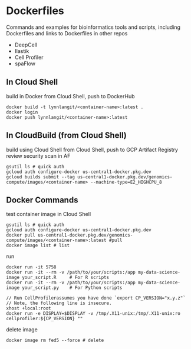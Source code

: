 # Dockerfiles

Commands and examples for bioinformatics tools and scripts, including Dockerfiles and links to Dockerfiles in other repos  
- DeepCell
- Ilastik
- Cell Profiler
- spaFlow

## In Cloud Shell

build in Docker from Cloud Shell, push to DockerHub  
```
docker build -t lynnlangit/<container-name>:latest . 
docker login
docker push lynnlangit/<container-name>:latest
```

## In CloudBuild (from Cloud Shell)

build using Cloud Shell from Cloud Shell, push to GCP Artifact Registry  
review security scan in AF  
```
gsutil ls # quick auth
gcloud auth configure-docker us-central1-docker.pkg.dev
gcloud builds submit --tag us-central1-docker.pkg.dev/genomics-compute/images/<container-name> --machine-type=E2_HIGHCPU_8
```

## Docker Commands

test container image in Cloud Shell
```
gsutil ls # quick auth
gcloud auth configure-docker us-central1-docker.pkg.dev
docker pull us-central1-docker.pkg.dev/genomics-compute/images/<container-name>:latest #pull
docker image list # list
```
run  
```
docker run -it 5758
docker run -it --rm -v /path/to/your/scripts:/app my-data-science-image your_script.R     # For R scripts
docker run -it --rm -v /path/to/your/scripts:/app my-data-science-image your_script.py    # For Python scripts
```
```
// Run CellProfilerassumes you have done `export CP_VERSION="x.y.z"`  
// Note, the following line is insecure.  
xhost +local:root  
docker run -e DISPLAY=$DISPLAY -v /tmp/.X11-unix:/tmp/.X11-unix:ro cellprofiler:${CP_VERSION} ""  
```

delete image
```
docker image rm fed5 --force # delete
```

